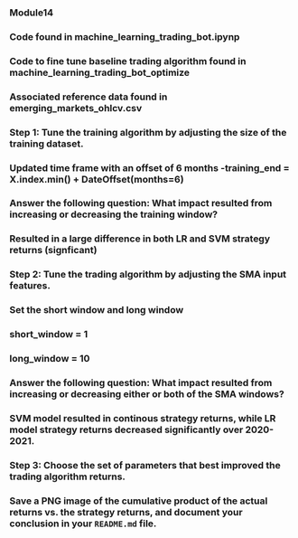 ### Module14

### Code found in machine_learning_trading_bot.ipynp
### Code to fine tune baseline trading algorithm found in machine_learning_trading_bot_optimize
### Associated reference data found in emerging_markets_ohlcv.csv


### Step 1: Tune the training algorithm by adjusting the size of the training dataset. 
### Updated time frame with an offset of 6 months -training_end = X.index.min() + DateOffset(months=6)
### Answer the following question: What impact resulted from increasing or decreasing the training window?  
### Resulted in a large difference in both LR and SVM strategy returns (signficant)

### Step 2: Tune the trading algorithm by adjusting the SMA input features. 
### Set the short window and long window
### short_window = 1
### long_window = 10

### Answer the following question: What impact resulted from increasing or decreasing either or both of the SMA windows?
### SVM model resulted in continous strategy returns, while LR model strategy returns decreased significantly over 2020-2021.


### Step 3: Choose the set of parameters that best improved the trading algorithm returns. 
### Save a PNG image of the cumulative product of the actual returns vs. the strategy returns, and document your conclusion in your `README.md` file.
